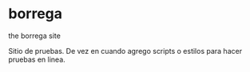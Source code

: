 # borrega
the borrega site

Sitio de pruebas.
De vez en cuando agrego scripts o estilos para hacer pruebas en linea.
